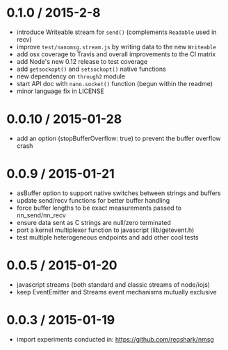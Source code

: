 0.1.0 / 2015-2-8
==================
* introduce Writeable stream for `send()` (complements `Readable` used in recv)
* improve `test/nanomsg.stream.js` by writing data to the new `Writeable`
* add osx coverage to Travis and overall improvements to the CI matrix
* add Node's new 0.12 release to test coverage
* add `getsockopt()` and `setsockopt()` native functions
* new dependency on `through2` module
* start API doc with `nano.socket()` function (begun within the readme)
* minor language fix in LICENSE

0.0.10 / 2015-01-28
==================

* add an option (stopBufferOverflow: true) to prevent the buffer overflow crash

0.0.9 / 2015-01-21
==================

 * asBuffer option to support native switches between strings and buffers
 * update send/recv functions for better buffer handling
 * force buffer lengths to be exact measurements passed to nn_send/nn_recv
 * ensure data sent as C strings are null/zero terminated
 * port a kernel multiplexer function to javascript (lib/getevent.h)
 * test multiple heterogeneous endpoints and add other cool tests

0.0.5 / 2015-01-20
==================

 * javascript streams (both standard and classic streams of node/iojs)
 * keep EventEmitter and Streams event mechanisms mutually exclusive

0.0.3 / 2015-01-19
==================

  * import experiments conducted in: https://github.com/reqshark/nmsg
